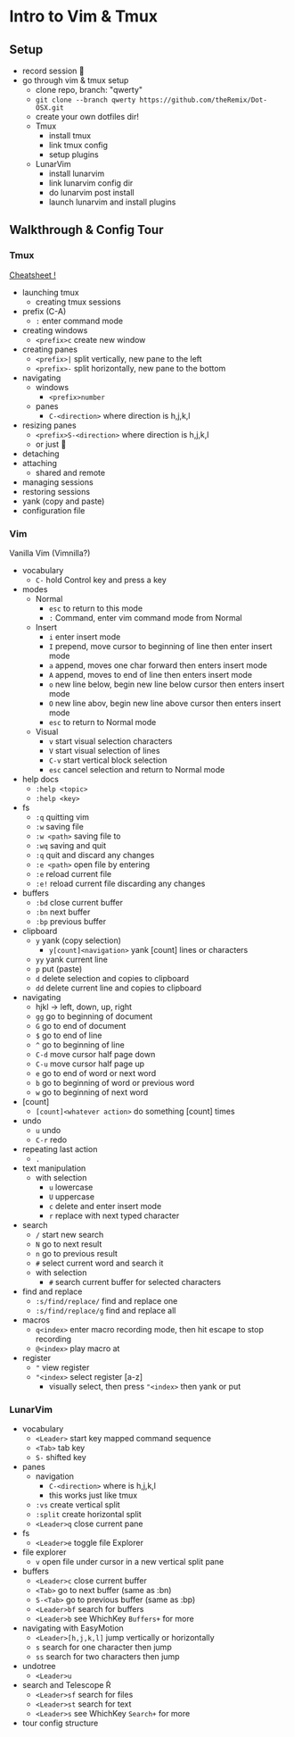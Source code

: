 # Intro to Vim & Tmux

## Setup

- record session 
- go through vim & tmux setup
    - clone repo, branch: "qwerty"
    - `git clone --branch qwerty https://github.com/theRemix/Dot-OSX.git`
    - create your own dotfiles dir!
    - Tmux
        - install tmux 
        - link tmux config
        - setup plugins
    - LunarVim
        - install lunarvim 
        - link lunarvim config dir
        - do lunarvim post install
        - launch lunarvim and install plugins

## Walkthrough & Config Tour

### Tmux

[Cheatsheet !](https://tmuxcheatsheet.com/)

- launching tmux 
    - creating tmux sessions
- prefix (C-A)
    - `:` enter command mode
- creating windows 
    - `<prefix>c` create new window
- creating panes 
    - `<prefix>|` split vertically, new pane to the left
    - `<prefix>-` split horizontally, new pane to the bottom
- navigating
    - windows
        - `<prefix>number`
    - panes
        - `C-<direction>` where direction is h,j,k,l
- resizing panes
    - `<prefix>S-<direction>` where direction is h,j,k,l
    - or just 
- detaching 
- attaching 
    - shared and remote
- managing sessions
- restoring sessions
- yank (copy and paste)
- configuration file


### Vim

Vanilla Vim (Vimnilla?)

- vocabulary
    - `C-` hold Control key and press a key
- modes
    - Normal
        - `esc` to return to this mode
        - `:` Command, enter vim command mode from Normal
    - Insert
        - `i` enter insert mode
        - `I` prepend, move cursor to beginning of line then enter insert mode
        - `a` append, moves one char forward then enters insert mode
        - `A` append, moves to end of line then enters insert mode
        - `o` new line below, begin new line below cursor then enters insert mode
        - `O` new line abov, begin new line above cursor then enters insert mode
        - `esc` to return to Normal mode
    - Visual
        - `v` start visual selection characters
        - `V` start visual selection of lines
        - `C-v` start vertical block selection
        - `esc` cancel selection and return to Normal mode
- help docs
    - `:help <topic>`
    - `:help <key>`
- fs
    - `:q` quitting vim
    - `:w` saving file
    - `:w <path>` saving file to <path>
    - `:wq` saving and quit
    - `:q` quit and discard any changes
    - `:e <path>` open file by entering <path>
    - `:e` reload current file
    - `:e!` reload current file discarding any changes
- buffers
    - `:bd` close current buffer
    - `:bn` next buffer
    - `:bp` previous buffer
- clipboard
    - `y` yank (copy selection)
        - `y[count]<navigation>` yank [count] lines or characters
    - `yy` yank current line
    - `p` put (paste)
    - `d` delete selection and copies to clipboard
    - `dd` delete current line and copies to clipboard
- navigating
    - hjkl -> left, down, up, right
    - `gg` go to beginning of document
    - `G` go to end of document
    - `$` go to end of line
    - `^` go to beginning of line
    - `C-d` move cursor half page down
    - `C-u` move cursor half page up
    - `e` go to end of word or next word
    - `b` go to beginning of word or previous word
    - `w` go to beginning of next word
- [count]
    - `[count]<whatever action>` do something [count] times
- undo
    - `u` undo
    - `C-r` redo
- repeating last action
    - `.`
- text manipulation
    - with selection
        - `u` lowercase 
        - `U` uppercase
        - `c` delete and enter insert mode
        - `r` replace with next typed character
- search
    - `/` start new search
    - `N` go to next result
    - `n` go to previous result
    - `#` select current word and search it
    - with selection
        - `#` search current buffer for selected characters
- find and replace
    - `:s/find/replace/` find and replace one
    - `:s/find/replace/g` find and replace all
- macros
    - `q<index>` enter macro recording mode, then hit escape to stop recording
    - `@<index>` play macro at <index>
- register
    - `"` view register
    - `"<index>` select register [a-z]
        - visually select, then press `"<index>` then yank or put

### LunarVim

- vocabulary
    - `<Leader>` start key mapped command sequence
    - `<Tab>` tab key
    - `S-` shifted key
- panes
    - navigation
        - `C-<direction>` where <direction> is h,j,k,l
        - this works just like tmux
    - `:vs` create vertical split
    - `:split` create horizontal split
    - `<Leader>q` close current pane
- fs
    - `<Leader>e` toggle file Explorer
- file explorer
    - `v` open file under cursor in a new vertical split pane
- buffers
    - `<Leader>c` close current buffer
    - `<Tab>` go to next buffer (same as :bn)
    - `S-<Tab>` go to previous buffer (same as :bp)
    - `<Leader>bf` search for buffers
    - `<Leader>b` see WhichKey `Buffers+` for more
- navigating with EasyMotion
    - `<Leader>[h,j,k,l]` jump vertically or horizontally
    - `s` search for one character then jump
    - `ss` search for two characters then jump
- undotree
    - `<Leader>u`
- search and Telescope 
    - `<Leader>sf` search for files
    - `<Leader>st` search for text
    - `<Leader>s` see WhichKey `Search+` for more
- tour config structure
